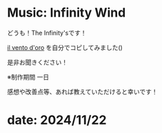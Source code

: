 # Music: Infinity Wind

どうも！The Infinity'sです！

[il vento d'oro](https://www.youtube.com/watch?v=U0TXIXTzJEY)
を自分でコピしてみました()

是非お聞きください！

※制作期間 一日

<inf-audio
  data-audio="/article-2024/11/Infinity-Wind/infinity-wind.m4a"
  data-img="/article-2024/11/Infinity-Wind/thumbnail.png"
  data-title="Infinity Wind (The Infinity's)">
</inf-audio>

感想や改善点等、あれば教えていただけると幸いです！

# date: 2024/11/22